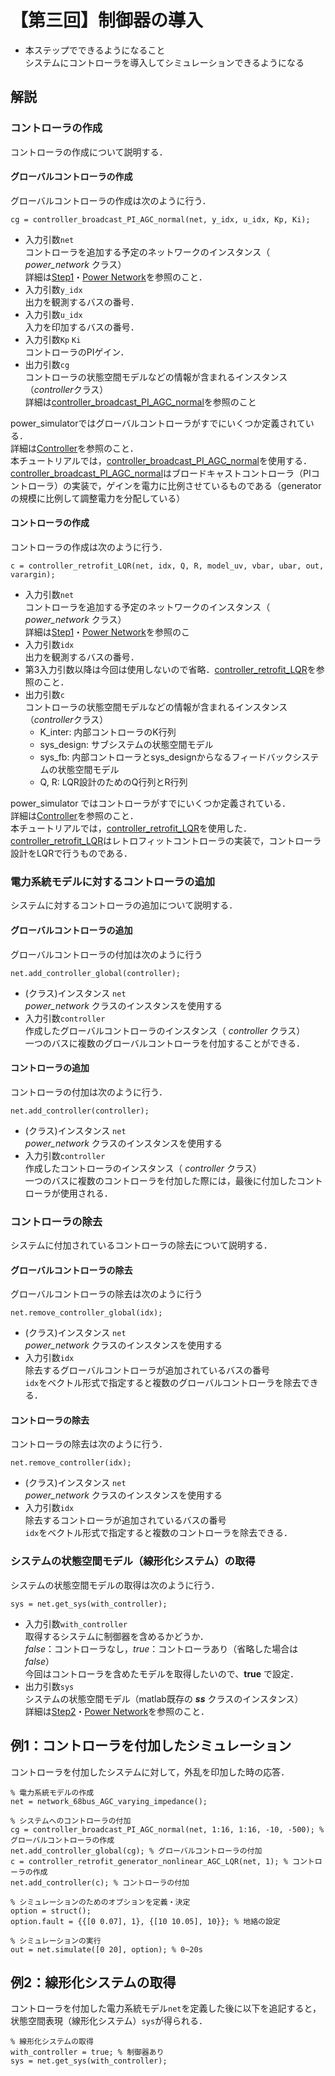 # 【第三回】制御器の導入

- 本ステップでできるようになること  
    システムにコントローラを導入してシミュレーションできるようになる


## 解説
### コントローラの作成

コントローラの作成について説明する．  


#### グローバルコントローラの作成

グローバルコントローラの作成は次のように行う．
```
cg = controller_broadcast_PI_AGC_normal(net, y_idx, u_idx, Kp, Ki);
```

- 入力引数`net`  
    コントローラを追加する予定のネットワークのインスタンス（ *power_network* クラス）  
    詳細は[Step1](/Tutorials/step1/)・[Power Network](/Docs/power_network/)を参照のこと．
- 入力引数`y_idx`  
    出力を観測するバスの番号．
- 入力引数`u_idx`  
    入力を印加するバスの番号．
- 入力引数`Kp` `Ki`  
    コントローラのPIゲイン．
- 出力引数`cg`  
    コントローラの状態空間モデルなどの情報が含まれるインスタンス（*controller*クラス）  
    詳細は[controller_broadcast_PI_AGC_normal](/Docs/controller/#controller_broadcast_pi_agc_normal)を参照のこと

power_simulatorではグローバルコントローラがすでにいくつか定義されている．  
詳細は[Controller](/Docs/controller/)を参照のこと．  
本チュートリアルでは，[controller_broadcast_PI_AGC_normal](/Docs/controller/#controller_broadcast_pi_agc_normal)を使用する．  
[controller_broadcast_PI_AGC_normal](/Docs/controller/#controller_broadcast_pi_agc_normal)はブロードキャストコントローラ（PIコントローラ）の実装で，ゲインを電力に比例させているものである（generatorの規模に比例して調整電力を分配している）

#### コントローラの作成

コントローラの作成は次のように行う．
```
c = controller_retrofit_LQR(net, idx, Q, R, model_uv, vbar, ubar, out, varargin);
```

- 入力引数`net`  
    コントローラを追加する予定のネットワークのインスタンス（ *power_network* クラス）  
    詳細は[Step1](/Tutorials/step1/)・[Power Network](/Docs/power_network/)を参照のこ
- 入力引数`idx`  
    出力を観測するバスの番号．
- 第3入力引数以降は今回は使用しないので省略．[controller_retrofit_LQR](/Docs/controller/#controller_retrofit_lqr)を参照のこと．
- 出力引数`c`  
    コントローラの状態空間モデルなどの情報が含まれるインスタンス（*controller*クラス）
    - K_inter: 内部コントローラのK行列
    - sys_design: サブシステムの状態空間モデル
    - sys_fb: 内部コントローラとsys_designからなるフィードバックシステムの状態空間モデル
    - Q, R: LQR設計のためのQ行列とR行列

power_simulator ではコントローラがすでにいくつか定義されている．  
詳細は[Controller](/Docs/controller/)を参照のこと．  
本チュートリアルでは，[controller_retrofit_LQR](/Docs/controller/#controller_retrofit_lqr)を使用した．  
[controller_retrofit_LQR](/Docs/controller/#controller_retrofit_lqr)はレトロフィットコントローラの実装で，コントローラ設計をLQRで行うものである．


### 電力系統モデルに対するコントローラの追加

システムに対するコントローラの追加について説明する．

#### グローバルコントローラの追加

グローバルコントローラの付加は次のように行う
```
net.add_controller_global(controller);
```

- (クラス)インスタンス `net`  
    *power_network* クラスのインスタンスを使用する
- 入力引数`controller`  
    作成したグローバルコントローラのインスタンス（ *controller* クラス）  
    一つのバスに複数のグローバルコントローラを付加することができる．

#### コントローラの追加

コントローラの付加は次のように行う．
```
net.add_controller(controller);
```

- (クラス)インスタンス `net`  
    *power_network* クラスのインスタンスを使用する
- 入力引数`controller`  
    作成したコントローラのインスタンス（ *controller* クラス）  
    一つのバスに複数のコントローラを付加した際には，最後に付加したコントローラが使用される．

### コントローラの除去

システムに付加されているコントローラの除去について説明する．

#### グローバルコントローラの除去

グローバルコントローラの除去は次のように行う
```
net.remove_controller_global(idx);
```

- (クラス)インスタンス `net`  
    *power_network* クラスのインスタンスを使用する
- 入力引数`idx`  
    除去するグローバルコントローラが追加されているバスの番号  
    `idx`をベクトル形式で指定すると複数のグローバルコントローラを除去できる．

#### コントローラの除去

コントローラの除去は次のように行う．
```
net.remove_controller(idx);
```

- (クラス)インスタンス `net`  
    *power_network* クラスのインスタンスを使用する
- 入力引数`idx`  
    除去するコントローラが追加されているバスの番号  
    `idx`をベクトル形式で指定すると複数のコントローラを除去できる．


### システムの状態空間モデル（線形化システム）の取得

システムの状態空間モデルの取得は次のように行う．
```
sys = net.get_sys(with_controller);
```

- 入力引数`with_controller`  
    取得するシステムに制御器を含めるかどうか．  
    *false*：コントローラなし，*true*：コントローラあり（省略した場合は*false*）  
    今回はコントローラを含めたモデルを取得したいので、**true** で設定．
- 出力引数`sys`  
    システムの状態空間モデル（matlab既存の ***ss*** クラスのインスタンス）  
    詳細は[Step2](/Tutorials/step2/)・[Power Network](/Docs/power_network/)を参照のこと．


## 例1：コントローラを付加したシミュレーション

コントローラを付加したシステムに対して，外乱を印加した時の応答．
```
% 電力系統モデルの作成
net = network_68bus_AGC_varying_impedance();

% システムへのコントローラの付加
cg = controller_broadcast_PI_AGC_normal(net, 1:16, 1:16, -10, -500); % グローバルコントローラの作成
net.add_controller_global(cg); % グローバルコントローラの付加
c = controller_retrofit_generator_nonlinear_AGC_LQR(net, 1); % コントローラの作成
net.add_controller(c); % コントローラの付加

% シミュレーションのためのオプションを定義・決定
option = struct();
option.fault = {{[0 0.07], 1}, {[10 10.05], 10}}; % 地絡の設定

% シミュレーションの実行
out = net.simulate([0 20], option); % 0~20s
```

## 例2：線形化システムの取得

コントローラを付加した電力系統モデル`net`を定義した後に以下を追記すると，状態空間表現（線形化システム）`sys`が得られる．
```
% 線形化システムの取得
with_controller = true; % 制御器あり
sys = net.get_sys(with_controller);
```
